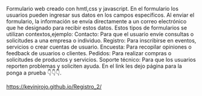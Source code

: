 Formulario web creado con hmtl,css y javascript. En el formulario los usuarios pueden ingresar sus datos en los campos específicos. Al enviar el formulario, la información se envía directamente a un correo electrónico que he designado para recibir estos datos. Estos tipos de formularios se utilizan contextos,ejemplo:
Contacto: Para que el usuario envíe consultas o solicitudes a una empresa o individuo.
Registro: Para inscribirse en eventos, servicios o crear cuentas de usuario.
Encuesta: Para recopilar opiniones o feedback de usuarios o clientes.
Pedidos: Para realizar compras o solicitudes de productos y servicios.
Soporte técnico:  Para que los usuarios reporten problemas y soliciten ayuda.
En el link les dejo página para la ponga a prueba 👇👇👇.

https://kevinjrojo.github.io/Registro_2/
